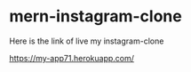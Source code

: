 # mern-instagram-clone

Here is the link of live my instagram-clone

https://my-app71.herokuapp.com/
